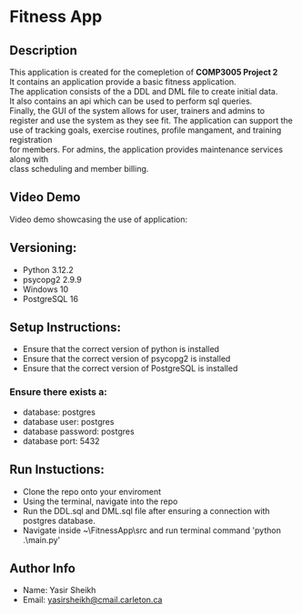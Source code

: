 # Fitness App
## Description
This application is created for the comepletion of **COMP3005 Project 2** <br/>
It contains an application provide a basic fitness application. <br/> 
The application consists of the a DDL and  DML file to create initial data. <br/>
It also contains an api which can be used to perform sql queries. <br/>
Finally, the GUI of the system allows for user, trainers and admins to <br>
register and use the system as they see fit. The application can support the <br>
use of tracking goals, exercise routines, profile mangament, and training registration <br>
for members. For admins, the application provides maintenance services along with <br>
class scheduling and member billing.

## Video Demo
Video demo showcasing the use of application: 

## Versioning:
- Python 3.12.2
- psycopg2 2.9.9
- Windows 10
- PostgreSQL 16

## Setup Instructions: 
- Ensure that the correct version of python is installed
- Ensure that the correct version of psycopg2 is installed
- Ensure that the correct version of PostgreSQL is installed

### Ensure there exists a:
- database: postgres
- database user: postgres
- database password: postgres
- database port: 5432

## Run Instuctions:
- Clone the repo onto your enviroment
- Using the terminal, navigate into the repo
- Run the DDL.sql and DML.sql file after ensuring a connection with postgres database.
- Navigate inside ~\FitnessApp\src and run terminal command 'python .\main.py'

## Author Info
- Name: Yasir Sheikh
- Email: yasirsheikh@cmail.carleton.ca




